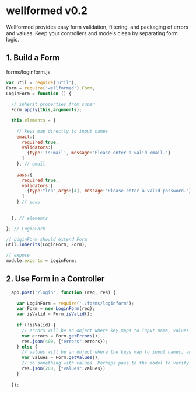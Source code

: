 # wellformed v0.2

Wellformed provides easy form validation, filtering, and packaging of errors and values. Keep your controllers and models clean by separating form logic.


## 1. Build a Form

forms/loginform.js
```javascript
var util = require('util'),
Form = require('wellformed').Form,
LoginForm = function () {
  
  // inherit properties from super
  Form.apply(this,arguments);

  this.elements = {
    
    // keys map directly to input names
    email:{
      required:true,
      validators:[
        {type:'isEmail', message:"Please enter a valid email."}
      ]
    }, // email
    
    pass:{
      required:true,
      validators:[
        {type:"len",args:[4], message:"Please enter a valid password."}
      ]
    } // pass
    
    
  }; // elements

}; // LoginForm

// LoginForm should extend Form
util.inherits(LoginForm, Form);

// expose
module.exports = LoginForm;
```

## 2. Use Form in a Controller
```javascript
  app.post('/login', function (req, res) {
    
    var LoginForm = require('./forms/loginform');
    var Form = new LoginForm(req);
    var isValid = Form.isValid();
    
    if (!isValid) {
      // errors will be an object where key maps to input name, values are arrays of errors for that input.
      var errors = Form.getErrors();
      res.json(400, {"errors":errors});
    } else {
      // values will be an object where the keys map to input names, and the values are what the user enter. (filtered if filters were used in the form)
      var values = Form.getValues();
      // do something with values. Perhaps pass to the model to verify user existance.
      res.json(200, {"values":values})
    }
    
  });
```